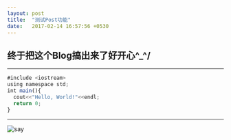 ```yaml
---
layout: post
title:  "测试Post功能"
date:   2017-02-14 16:57:56 +0530
---
```


## 终于把这个Blog搞出来了好开心\^_^/

***


``` javascript
#include <iostream>
using namespace std;
int main(){
  cout<<"Hello, World!"<<endl;
  return 0;
}
```
***

![say](http://pic.baike.soso.com/p/20140317/20140317173046-2137283813.jpg)
